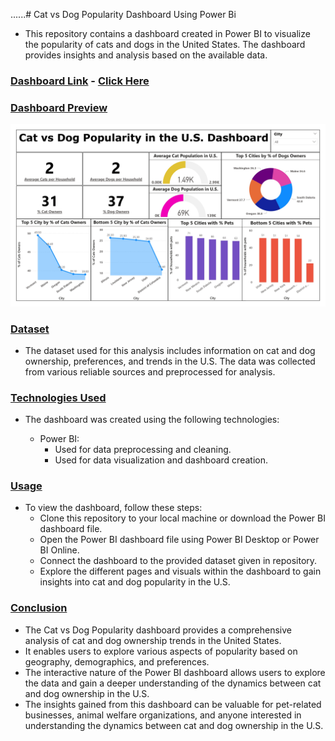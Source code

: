 ......# Cat vs Dog Popularity Dashboard Using Power Bi

- This repository contains a dashboard created in Power BI to visualize the popularity of cats and dogs in the United States. The dashboard provides insights and analysis based on the available data.

### <ins>Dashboard Link</ins> - [Click Here](https://app.powerbi.com/view?r=eyJrIjoiYmM4MTM0YWItMTJlYS00ODBiLWFhZmUtMTJjYTMyYzJmNjg1IiwidCI6ImRmODY3OWNkLWE4MGUtNDVkOC05OWFjLWM4M2VkN2ZmOTVhMCJ9)

### <ins> Dashboard Preview</ins>
![Dashboard](https://github.com/ajitmane36/Cat-vs-Dog-Popularity-Dashboard-Using-Power-Bi/blob/03756e186c2263e3b0987f66e9ab79b92629730b/Cat_vs_Dog_Population_Dashboard.jpg)

### <ins> Dataset <ins>
- The dataset used for this analysis includes information on cat and dog ownership, preferences, and trends in the U.S. The data was collected from various reliable sources and preprocessed for analysis.

### <ins> Technologies Used <ins>
- The dashboard was created using the following technologies:

  - Power BI:
    - Used for data preprocessing and cleaning.
    - Used for data visualization and dashboard creation.

### <ins> Usage <ins>
- To view the dashboard, follow these steps:
  - Clone this repository to your local machine or download the Power BI dashboard file.
  - Open the Power BI dashboard file using Power BI Desktop or Power BI Online.
  - Connect the dashboard to the provided dataset given in repository.
  - Explore the different pages and visuals within the dashboard to gain insights into cat and dog popularity in the U.S.

### <ins> Conclusion <ins>
- The Cat vs Dog Popularity dashboard provides a comprehensive analysis of cat and dog ownership trends in the United States.
- It enables users to explore various aspects of popularity based on geography, demographics, and preferences.
- The interactive nature of the Power BI dashboard allows users to explore the data and gain a deeper understanding of the dynamics between cat and dog ownership in the U.S.
- The insights gained from this dashboard can be valuable for pet-related businesses, animal welfare organizations, and anyone interested in understanding the dynamics between cat and dog ownership in the U.S.
